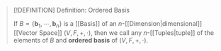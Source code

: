 >[!DEFINITION] Definition: Ordered Basis
>
>If $B = \{\mathbf{b}_1, \cdots, \mathbf{b}_n\}$ is a [[Basis]] of an $n$-[[Dimension|dimensional]] [[Vector Space]] $(V,F,+,\cdot)$, then we call any $n$-[[Tuples|tuple]] of the elements of $B$ and **ordered basis** of $(V,F,+,\cdot)$.
>